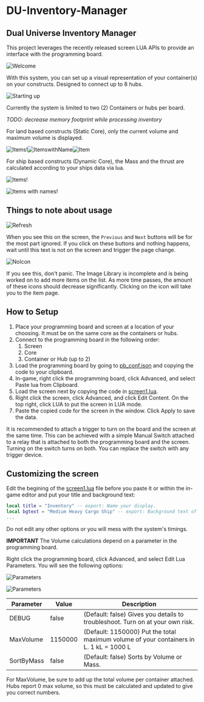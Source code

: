 # DU-Inventory-Manager
## Dual Universe Inventory Manager

This project leverages the recently released screen LUA APIs to provide an interface with the programming board.

![Welcome](src/screens/land/1.png)

With this system, you can set up a visual representation of your container(s) on your constructs. Designed to connect up to 8 hubs.

![Starting up](src/screens/land/2.png)

Currently the system is limited to two (2) Containers or hubs per board.

*TODO: decrease memory footprint while processing inventory*

For land based constructs (Static Core), only the current volume and maximum volume is displayed.

![Items](src/screens/land/3.png)!![ItemswithName](src/screens/land/5.png)![Item](src/screens/land/4.png)

For ship based constructs (Dynamic Core), the Mass and the thrust are calculated according to your ships data via lua.

![Items](src/screens/ship/1.png)!

![Items with names](src/screens/ship/2.png)!

## Things to note about usage

![Refresh](src/screens/refresh.png)

When you see this on the screen, the `Previous` and `Next` buttons will be for the most part ignored. If you click on these buttons and nothing happens, wait until this text is not on the screen and trigger the page change.

![NoIcon](src/screens/noicon.png)

If you see this, don't panic. The Image Library is incomplete and is being worked on to add more items on the list. As more time passes, the amount of these icons should decrease significantly. Clicking on the icon will take you to the item page.

## How to Setup
1. Place your programming board and screen at a location of your choosing. It must be on the same core as the containers or hubs.
2. Connect to the programming board in the following order:
    1. Screen
    2. Core
    3. Container or Hub (up to 2)
3. Load the programming board by going to [pb_conf.json](conf/pb_conf.json) and copying the code to your clipboard.
4. In-game, right click the programming board, click Advanced, and select Paste lua from Clipboard.
5. Load the screen next by copying the code in [screen1.lua](src/screen1.lua).
6. Right click the screen, click Advanced, and click Edit Content. On the top right, click LUA to put the screen in LUA mode.
7. Paste the copied code for the screen in the window. Click Apply to save the data.

It is recommended to attach a trigger to turn on the board and the screen at the same time. This can be achieved with a simple Manual Switch attached to a relay that is attached to both the programming board and the screen. Turning on the switch turns on both. You can replace the switch with any trigger device.

## Customizing the screen
Edit the begining of the [screen1.lua](src/screen1.lua) file before you paste it or within the in-game editor and put your title and background text:

```lua
local title = "Inventory" -- export: Name your display.
local bgtext = "Medium Heavy Cargo Ship" -- export: Background text of your choice.
...
```

Do not edit any other options or you will mess with the system's timings.

**IMPORTANT** The Volume calculations depend on a parameter in the programming board.

Right click the programming board, click Advanced, and select Edit Lua Parameters. You will see the following options:

![Parameters](src/screens/params.png)


![Parameters](src/screens/params2.png)

|Parameter|Value|Description|
|---|---|---|
|DEBUG|false|(Default: false) Gives you details to troubleshoot. Turn on at your own risk.|
|MaxVolume|1150000|(Default: 1150000) Put the total maximum volume of your containers in L. 1 kL = 1000 L|
|SortByMass|false|(Default: false) Sorts by Volume or Mass.|

For MaxVolume, be sure to add up the total volume per container attached. Hubs report 0 max volume, so this must be calculated and updated to give you correct numbers.
